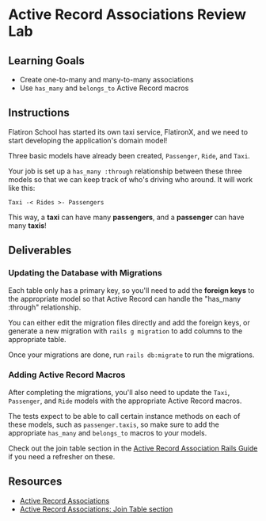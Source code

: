 # Active Record Associations Review Lab

## Learning Goals

- Create one-to-many and many-to-many associations
- Use `has_many` and `belongs_to` Active Record macros

## Instructions

Flatiron School has started its own taxi service, FlatironX, and we need to
start developing the application's domain model!

Three basic models have already been created, `Passenger`, `Ride`, and `Taxi`.

Your job is set up a `has_many :through` relationship between these three
models so that we can keep track of who's driving who around. It will work like
this:

`Taxi -< Rides >- Passengers`

This way, a **taxi** can have many **passengers**, and a **passenger** can have
many **taxis**!

## Deliverables

### Updating the Database with Migrations

Each table only has a primary key, so you'll need to add the **foreign keys** to
the appropriate model so that Active Record can handle the "has_many :through"
relationship.

You can either edit the migration files directly and add the foreign keys, or
generate a new migration with `rails g migration` to add columns to the
appropriate table.

Once your migrations are done, run `rails db:migrate` to run the migrations.

### Adding Active Record Macros

After completing the migrations, you'll also need to update the `Taxi`,
`Passenger`, and `Ride` models with the appropriate Active Record macros.

The tests expect to be able to call certain instance methods on each of these
models, such as `passenger.taxis`, so make sure to add the appropriate
`has_many` and `belongs_to` macros to your models.

Check out the join table section in the
[Active Record Association Rails Guide][has-many-through] if you need a
refresher on these.

## Resources

- [Active Record Associations](http://guides.rubyonrails.org/association_basics.html)
- [Active Record Associations: Join Table section][has-many-through]

[has-many-through]: http://guides.rubyonrails.org/association_basics.html#the-has-many-through-association

